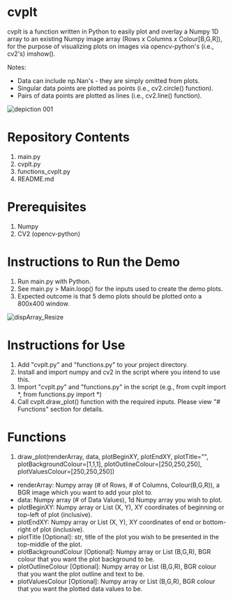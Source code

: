# cvplt
cvplt is a function written in Python to easily plot and overlay a Numpy 1D array to an existing Numpy image array (Rows x Columns x Colour[B,G,R]), for the purpose of visualizing plots on images via opencv-python's (i.e., cv2's) imshow().

Notes:
- Data can include np.Nan's - they are simply omitted from plots.
- Singular data points are plotted as points (i.e., cv2.circle() function).
- Pairs of data points are plotted as lines (i.e., cv2.line() function).

![depiction 001](https://github.com/benfpv/cvplt/assets/55154673/b530c88e-9a92-4d31-a2aa-99e7ac4c821c)

# Repository Contents
1. main.py
2. cvplt.py
3. functions_cvplt.py
4. README.md

# Prerequisites
1. Numpy
2. CV2 (opencv-python)

# Instructions to Run the Demo
1. Run main.py with Python.
2. See main.py > Main.loop() for the inputs used to create the demo plots.
3. Expected outcome is that 5 demo plots should be plotted onto a 800x400 window.

![dispArray_Resize](https://github.com/benfpv/cvplt/assets/55154673/5c392636-13fb-45b8-88a1-12eb04732261)

# Instructions for Use
1. Add "cvplt.py" and "functions.py" to your project directory.
2. Install and import numpy and cv2 in the script where you intend to use this.
3. Import "cvplt.py" and "functions.py" in the script (e.g., from cvplt import *, from functions.py import *)
4. Call cvplt.draw_plot() function with the required inputs. Please view "# Functions" section for details.

# Functions
1. draw_plot(renderArray, data, plotBeginXY, plotEndXY, plotTitle="", plotBackgroundColour=[1,1,1], plotOutlineColour=[250,250,250], plotValuesColour=[250,250,250])
  - renderArray: Numpy array (# of Rows, # of Columns, Colour(B,G,R)), a BGR image which you want to add your plot to.
  - data: Numpy array (# of Data Values), 1d Numpy array you wish to plot.
  - plotBeginXY: Numpy array or List (X, Y), XY coordinates of beginning or top-left of plot (inclusive).
  - plotEndXY: Numpy array or List (X, Y), XY coordinates of end or bottom-right of plot (inclusive).
  - plotTitle [Optional]: str, title of the plot you wish to be presented in the top-middle of the plot.
  - plotBackgroundColour [Optional]: Numpy array or List (B,G,R), BGR colour that you want the plot background to be.
  - plotOutlineColour [Optional]: Numpy array or List (B,G,R), BGR colour that you want the plot outline and text to be.
  - plotValuesColour [Optional]: Numpy array or List (B,G,R), BGR colour that you want the plotted data values to be.
